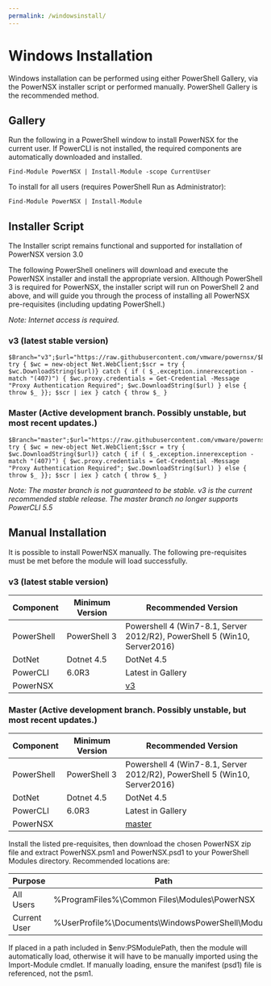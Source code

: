 ```yaml
---
permalink: /windowsinstall/
---
```


# Windows Installation

Windows installation can be performed using either PowerShell Gallery, via the PowerNSX installer script or performed manually.  PowerShell Gallery is the recommended method.

## Gallery

Run the following in a PowerShell window to install PowerNSX for the current user.  If PowerCLI is not installed, the required components are automatically downloaded and installed.

```
Find-Module PowerNSX | Install-Module -scope CurrentUser
```

To install for all users (requires PowerShell Run as Administrator):

```
Find-Module PowerNSX | Install-Module
```

## Installer Script

The Installer script remains functional and supported for installation of PowerNSX version 3.0

The following PowerShell oneliners will download and execute the PowerNSX installer and install the appropriate version.  Allthough PowerShell 3 is required for PowerNSX, the installer script will run on PowerShell 2 and above, and will guide you through the process of installing all PowerNSX pre-requisites (including updating PowerShell.)

_Note: Internet access is required._

### v3 (latest stable version)

```
$Branch="v3";$url="https://raw.githubusercontent.com/vmware/powernsx/$Branch/PowerNSXInstaller.ps1"; try { $wc = new-object Net.WebClient;$scr = try { $wc.DownloadString($url)} catch { if ( $_.exception.innerexception -match "(407)") { $wc.proxy.credentials = Get-Credential -Message "Proxy Authentication Required"; $wc.DownloadString($url) } else { throw $_ }}; $scr | iex } catch { throw $_ }
```

### Master (Active development branch.  Possibly unstable, but most recent updates.)

```
$Branch="master";$url="https://raw.githubusercontent.com/vmware/powernsx/$Branch/PowerNSXInstaller.ps1"; try { $wc = new-object Net.WebClient;$scr = try { $wc.DownloadString($url)} catch { if ( $_.exception.innerexception -match "(407)") { $wc.proxy.credentials = Get-Credential -Message "Proxy Authentication Required"; $wc.DownloadString($url) } else { throw $_ }}; $scr | iex } catch { throw $_ }
```

_Note: The master branch is not guaranteed to be stable.  v3 is the current recommended stable release.  The master branch no longer supports PowerCLI 5.5_

## Manual Installation

It is possible to install PowerNSX manually.  The following pre-requisites must be met before the module will load successfully.

### v3 (latest stable version)

| Component  | Minimum Version                                                 | Recommended Version                                                       |
|------------|-----------------------------------------------------------------|---------------------------------------------------------------------------|
| PowerShell | PowerShell 3                                                    | Powershell 4 (Win7-8.1, Server 2012/R2), PowerShell 5 (Win10, Server2016) |
| DotNet     | Dotnet 4.5                                                      | DotNet 4.5                                                                |
| PowerCLI   | 6.0R3                                                           | Latest in Gallery                                                                    |
| PowerNSX   |  | [v3](https://github.com/vmware/powernsx/archive/v3.zip)           |



### Master (Active development branch.  Possibly unstable, but most recent updates.)

| Component  | Minimum Version                                                 | Recommended Version                                                       |
|------------|-----------------------------------------------------------------|---------------------------------------------------------------------------|
| PowerShell | PowerShell 3                                                    | Powershell 4 (Win7-8.1, Server 2012/R2), PowerShell 5 (Win10, Server2016) |
| DotNet     | Dotnet 4.5                                                      | DotNet 4.5                                                                |
| PowerCLI   | 6.0R3                                                           | Latest in Gallery                                                                    |
| PowerNSX   |  | [master](https://github.com/vmware/powernsx/archive/master.zip)           |

Install the listed pre-requisites, then download the chosen PowerNSX zip file and extract PowerNSX.psm1 and PowerNSX.psd1 to your PowerShell Modules directory.  Recommended locations are:

| Purpose  | Path |
|----------|------|
| All Users| %ProgramFiles%\Common Files\Modules\PowerNSX |
| Current User | %UserProfile%\Documents\WindowsPowerShell\Modules |

If placed in a path included in $env:PSModulePath, then the module will automatically load, otherwise it will have to be manually imported using the Import-Module <path to PowerNSX.psd1> cmdlet.  If manually loading, ensure the manifest (psd1) file is referenced, not the psm1.